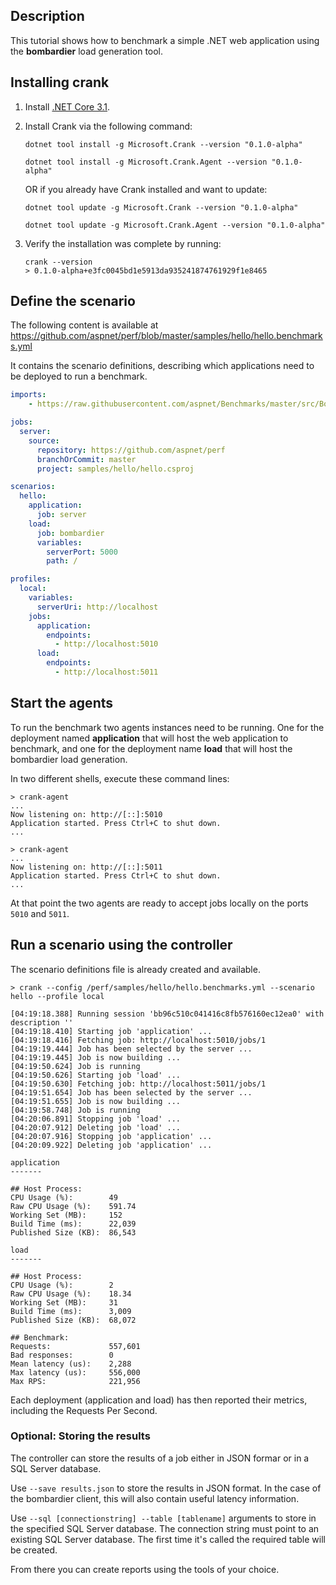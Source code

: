 ## Description

This tutorial shows how to benchmark a simple .NET web application using the __bombardier__ load generation tool.

## Installing crank

1. Install [.NET Core 3.1](<http://dot.net>).
2. Install Crank via the following command:

    ```text
    dotnet tool install -g Microsoft.Crank --version "0.1.0-alpha"
    ```

    ```text
    dotnet tool install -g Microsoft.Crank.Agent --version "0.1.0-alpha"
    ```

    OR if you already have Crank installed and want to update:

    ```text
    dotnet tool update -g Microsoft.Crank --version "0.1.0-alpha"
    ```

    ```text
    dotnet tool update -g Microsoft.Crank.Agent --version "0.1.0-alpha"
    ```

3. Verify the installation was complete by running:

    ```
    crank --version
    > 0.1.0-alpha+e3fc0045bd1e5913da935241874761929f1e8465
    ```

## Define the scenario

The following content is available at https://github.com/aspnet/perf/blob/master/samples/hello/hello.benchmarks.yml

It contains the scenario definitions, describing which applications need to be deployed to run a benchmark.

```yml
imports:
    - https://raw.githubusercontent.com/aspnet/Benchmarks/master/src/BombardierClient/bombardier.yml

jobs:
  server:
    source:
      repository: https://github.com/aspnet/perf
      branchOrCommit: master
      project: samples/hello/hello.csproj

scenarios:
  hello:
    application:
      job: server
    load:
      job: bombardier
      variables:
        serverPort: 5000
        path: /

profiles:
  local:
    variables:
      serverUri: http://localhost
    jobs: 
      application:
        endpoints: 
          - http://localhost:5010
      load:
        endpoints: 
          - http://localhost:5011
```
## Start the agents

To run the benchmark two agents instances need to be running. One for the deployment named  __application__ that will host the web application to benchmark, and one for the deployment name __load__ that will host the bombardier load generation. 

In two different shells, execute these command lines:

```
> crank-agent
...
Now listening on: http://[::]:5010
Application started. Press Ctrl+C to shut down.
...
```

```
> crank-agent
...
Now listening on: http://[::]:5011
Application started. Press Ctrl+C to shut down.
...
```

At that point the two agents are ready to accept jobs locally on the ports `5010` and `5011`.

## Run a scenario using the controller

The scenario definitions file is already created and available.

```
> crank --config /perf/samples/hello/hello.benchmarks.yml --scenario hello --profile local

[04:19:18.388] Running session 'bb96c510c041416c8fb576160ec12ea0' with description ''
[04:19:18.410] Starting job 'application' ...
[04:19:18.416] Fetching job: http://localhost:5010/jobs/1
[04:19:19.444] Job has been selected by the server ...
[04:19:19.445] Job is now building ...
[04:19:50.624] Job is running
[04:19:50.626] Starting job 'load' ...
[04:19:50.630] Fetching job: http://localhost:5011/jobs/1
[04:19:51.654] Job has been selected by the server ...
[04:19:51.655] Job is now building ...
[04:19:58.748] Job is running
[04:20:06.891] Stopping job 'load' ...
[04:20:07.912] Deleting job 'load' ...
[04:20:07.916] Stopping job 'application' ...
[04:20:09.922] Deleting job 'application' ...

application
-------

## Host Process:
CPU Usage (%):        49
Raw CPU Usage (%):    591.74
Working Set (MB):     152
Build Time (ms):      22,039
Published Size (KB):  86,543

load
-------

## Host Process:
CPU Usage (%):        2
Raw CPU Usage (%):    18.34
Working Set (MB):     31
Build Time (ms):      3,009
Published Size (KB):  68,072

## Benchmark:
Requests:             557,601
Bad responses:        0
Mean latency (us):    2,288
Max latency (us):     556,000
Max RPS:              221,956
```

Each deployment (application and load) has then reported their metrics, including the Requests Per Second.

### Optional: Storing the results

The controller can store the results of a job either in JSON formar or in a SQL Server database.

Use `--save results.json` to store the results in JSON format. In the case of the bombardier client, this will also contain useful latency information.

Use `--sql [connectionstring] --table [tablename]` arguments to store in the specified SQL Server database. The connection string must point to an existing SQL Server database. The first time it's called the required table will be created.

From there you can create reports using the tools of your choice.
